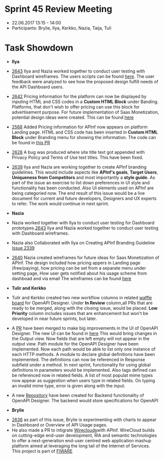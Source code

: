 # Sprint 45 Review Meeting
* 22.06.2017 13:15 - 14:00
* Participants: Brylie, Ilya, Kerkko, Nazia, Taija, Tuli

# Task Showdown

* **Ilya**
- [2643](https://github.com/apinf/platform/issues/2643) Ilya and Nazia worked together to conduct user testing with Dashboard wireframes.
The users scripts can be found [here](https://github.com/apinf/docs/tree/master/docs/design/dashboard).
The user feedback were analyzed to see how the proposed design fulfill needs of the API Dashboard users.

- [2642](https://github.com/apinf/platform/issues/2642) Pricing information for the platform can now be displayed by inputing HTML and CSS codes in a **Custom HTML Block** under Banding.
Platforms, that don't wish to offer pricing can use this block for advertisement purpose.
For future implementation of Saas Monetization, potential design ideas were created.
This can be found [here](https://github.com/apinf/docs/tree/master/docs/design/SaasMonetization/FutureIdeas)

- [2568](https://github.com/apinf/platform/issues/2568) Added Pricing information for APInf now appears on platform Landing page.
HTML and CSS code has been inserted in **Custom HTML Block** under Branding menu for showing the information.
The code can be found in [this PR](https://github.com/apinf/platform/pull/2662)

- [2628](https://github.com/apinf/platform/issues/2628) A bug was produced where site title text got appended with Privacy Policy and
Terms of Use text titles.
This have been fixed.

- [2639](https://github.com/apinf/platform/issues/2639) Ilya and Nazia are working together to create APInf branding guidelines.
This would include aspects like **APInf's goals**, **Target Users**, **Uniqueness from Competitors** and most importantly a **style guide.**
As part of the issue an exercise to list down preferences in UI style and functionality has been conducted.
Also UI elements used on APInf are being categoried now.
The end result of this issue would be a live document for current and future developers, Designers and UX experts to refer.
The work would continue in next sprint.

* **Nazia**
- Nazia worked together with Ilya to conduct user testing for Dashboard prototypes.[2643](https://github.com/apinf/platform/issues/2643) Ilya and Nazia worked together to conduct user testing with Dashboard wireframes.

- Nazia also Collaborated with Ilya on Creating APInf Branding Guideline [Issue 2339](https://github.com/apinf/platform/issues/2639)

- [2640](https://github.com/apinf/platform/issues/2640) Nazia created wireframes for future ideas for Saas Monetization of APInf.
The design included how pricing appers in Landing page (free/paying), how pricing can be set from a separate menu under setting page,
How user gets notified about his usage scheme from dashboad and via email
The wireframes can be found [here](https://github.com/apinf/docs/tree/master/docs/design/SaasMonetization/FutureIdeas)

* **Tulir and Kerkko**
- Tulir and Kerkko created two new workflow columns in related [waffle board](https://waffle.io/apinf/open-api-designer) for OpenAPI Designer.
Under **In Review** column,all PRs that are ready to be merged, along with the closing issue, would be placed.
**Low Priority** column includes issues that are enhancement but won't be developed in near future sprints, but later.

- A [PR](https://github.com/apinf/open-api-designer/pull/160) have been merged to make big improvements in the UI of OpenAPI Designer.
The new UI can be found in [here](https://oai.maunium.net/feature/paths-form-mvp/#/paths)
This would bring changes in the Output view.
Now fields that are left empty will not appear in the output view.
Path module for the OpenAPI Designer have been implemented. Now each path would be able to list only one instance of each HTTP methods.
A module to declare global definitions have been implemented. The definitions can now be referenced in Response subfield under a method.
In next sprint, functionality for using global definitions in parameters would be implemented.
Also tags defined can be referenced now in related fields.
A list of most populat mime types now appear as suggestion when users type in related fields. On typing an invalid mime type, error is given along with the input.

- A new [Repository](https://github.com/apinf/openapi-hub) have been created for Backend functionality of OpenAPI Designer. 
The backend would store specifications for OpenAPI

* **Brylie**
- [2636](https://github.com/apinf/platform/issues/2636) as part of this issue, Brylie is experimenting with charts to appear in Dashboard
or Overview of API Usage pages.
- He also made a PR to intigrate [Wireclouds](https://wirecloud.readthedocs.io/en/stable/)with APInf.
WireCloud builds on cutting-edge end-user development, RIA and semantic technologies to offer a next-generation end-user centred web application mashup platform aimed at leveraging the long tail of the Internet of Services.
This project is part of [FIWARE](https://www.fiware.org/)
